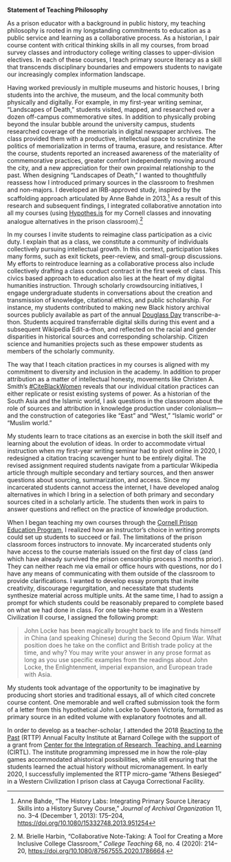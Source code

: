 **Statement of Teaching Philosophy**

As a prison educator with a background in public history, my teaching philosophy is rooted in my longstanding commitments to education as a public service and learning as a collaborative process. As a historian, I pair course content with critical thinking skills in all my courses, from broad survey classes and introductory college writing classes to upper-division electives. In each of these courses, I teach primary source literacy as a skill that transcends disciplinary boundaries and empowers students to navigate our increasingly complex information landscape.  

Having worked previously in multiple museums and historic houses, I bring students into the archive, the museum, and the local community both physically and digitally. For example, in my first-year writing seminar, “Landscapes of Death,” students visited, mapped, and researched over a dozen off-campus commemorative sites. In addition to physically probing beyond the insular bubble around the university campus, students researched coverage of the memorials in digital newspaper archives. The class provided them with a productive, intellectual space to scrutinize the politics of memorialization in terms of trauma, erasure, and resistance. After the course, students reported an increased awareness of the materiality of commemorative practices, greater comfort independently moving around the city, and a new appreciation for their own proximal relationship to the past. When designing “Landscapes of Death,” I wanted to thoughtfully reassess how I introduced primary sources in the classroom to freshmen and non-majors. I developed an IRB-approved study, inspired by the scaffolding approach articulated by Anne Bahde in 2013.[^1]  As a result of this research and subsequent findings, I integrated collaborative annotation into all my courses (using [Hypothes.is](Hypothes.is) for my Cornell classes and innovating analogue alternatives in the prison classroom).[^2]

In my courses I invite students to reimagine class participation as a civic duty. I explain that as a class, we constitute a community of individuals collectively pursuing intellectual growth. In this context, participation takes many forms, such as exit tickets, peer-review, and small-group discussions. My efforts to reintroduce learning as a collaborative process also include collectively drafting a class conduct contract in the first week of class. This civics based approach to education also lies at the heart of my digital humanities instruction. Through scholarly crowdsourcing initiatives, I engage undergraduate students in conversations about the creation and transmission of knowledge, citational ethics, and public scholarship. For instance, my students contributed to making new Black history archival sources publicly available as part of the annual [Douglass Day](https://douglassday.org/) transcribe-a-thon. Students acquired transferrable digital skills during this event and a subsequent Wikipedia Edit-a-thon, and reflected on the racial and gender disparities in historical sources and corresponding scholarship. Citizen science and humanities projects such as these empower students as members of the scholarly community. 

The way that I teach citation practices in my courses is aligned with my commitment to diversity and inclusion in the academy. In addition to proper attribution as a matter of intellectual honesty, movements like Christen A. Smith’s [#CiteBlackWomen](https://www.citeblackwomencollective.org/) reveals that our individual citation practices can either replicate or resist existing systems of power. As a historian of the South Asia and the Islamic world, I ask questions in the classroom about the role of sources and attribution in knowledge production under colonialism—and the construction of categories like “East” and “West,” “Islamic world” or “Muslim world.” 

My students learn to trace citations as an exercise in both the skill itself and learning about the evolution of ideas. In order to accommodate virtual instruction when my first-year writing seminar had to pivot online in 2020, I redesigned a citation tracing scavenger hunt to be entirely digital. The revised assignment required students navigate from a particular Wikipedia article through multiple secondary and tertiary sources, and then answer questions about sourcing, summarization, and access. Since my incarcerated students cannot access the internet, I have developed analog alternatives in which I bring in a selection of both primary and secondary sources cited in a scholarly article. The students then work in pairs to answer questions and reflect on the practice of knowledge production. 

When I began teaching my own courses through the [Cornell Prison Education Program](https://cpep.cornell.edu/), I realized how an instructor’s choice in writing prompts could set up students to succeed or fail. The limitations of the prison classroom forces instructors to innovate. My incarcerated students only have access to the course materials issued on the first day of class (and which have already survived the prison censorship process 3 months prior). They can neither reach me via email or office hours with questions, nor do I have any means of communicating with them outside of the classroom to provide clarifications. I wanted to develop essay prompts that invite creativity, discourage regurgitation, and necessitate that students synthesize material across multiple units. At the same time, I had to assign a prompt for which students could be reasonably prepared to complete based on what we had done in class. For one take-home exam in a Western Civilization II course, I assigned the following prompt:  
> John Locke has been magically brought back to life and finds himself in China (and speaking Chinese) during the Second Opium War. What position does he take on the conflict and British trade policy at the time, and why? You may write your answer in any prose format as long as you use specific examples from the readings about John Locke, the Enlightenment, imperial expansion, and European trade with Asia.  

My students took advantage of the opportunity to be imaginative by producing short stories and traditional essays, all of which cited concrete course content. One memorable and well crafted submission took the form of a letter from this hypothetical John Locke to Queen Victoria, formatted as primary source in an edited volume with explanatory footnotes and all.

In order to develop as a teacher-scholar, I attended the 2018 [Reacting to the Past](https://reacting.barnard.edu/) (RTTP) Annual Faculty Institute at Barnard College with the support of a grant from [Center for the Integration of Research, Teaching, and Learning](https://futurefaculty.cornell.edu/) (CIRTL). The institute programming impressed me in how the role-play games accommodated ahistorical possibilities, while still ensuring that the students learned the actual history without micromanagement. In early 2020, I successfully implemented the RTTP micro-game “Athens Besieged” in a Western Civilization I prison class at Cayuga Correctional Facility.

[^1]:  Anne Bahde, “The History Labs: Integrating Primary Source Literacy Skills into a History Survey Course,” _Journal of Archival Organization_ 11, no. 3–4 (December 1, 2013): 175–204, https://doi.org/10.1080/15332748.2013.951254
[^2]: M. Brielle Harbin, “Collaborative Note-Taking: A Tool for Creating a More Inclusive College Classroom,” _College Teaching_ 68, no. 4 (2020): 214–20, https://doi.org/10.1080/87567555.2020.1786664.
